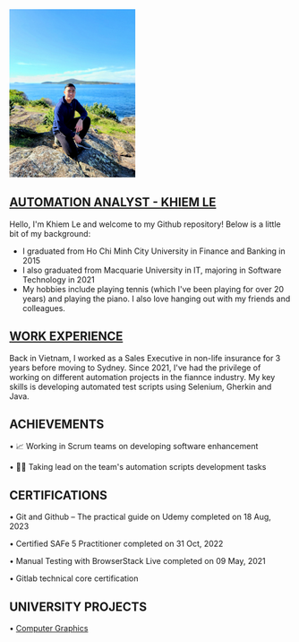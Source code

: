<img src="khiem_le.jpg" alt="khiem" height="300px"/>

## [AUTOMATION ANALYST - KHIEM LE](https://www.linkedin.com/in/jimmyle12/)

  Hello, I'm Khiem Le and welcome to my Github repository! Below is a little bit of my background: 
  - I graduated from Ho Chi Minh City University in Finance and Banking in 2015
  - I also graduated from Macquarie University in IT, majoring in Software Technology in 2021
  - My hobbies include playing tennis (which I've been playing for over 20 years) and playing the piano. I also love hanging out with my friends and colleagues.

## [WORK EXPERIENCE](/WORKEXPERIENCE.MD)
  
  Back in Vietnam, I worked as a Sales Executive in non-life insurance for 3 years before moving to Sydney. Since 2021, I've had the privilege of working on different automation projects in the fiannce industry. My key skills is developing automated test scripts using Selenium, Gherkin and Java.

## ACHIEVEMENTS

• 📈 Working in Scrum teams on developing software enhancement

• 🙋‍♂️ Taking lead on the team's automation scripts development tasks

## CERTIFICATIONS

• Git and Github – The practical guide on Udemy completed on 18 Aug, 2023

• Certified SAFe 5 Practitioner completed on 31 Oct, 2022

• Manual Testing with BrowserStack Live completed on 09 May, 2021

• Gitlab technical core certification

## UNIVERSITY PROJECTS

• [Computer Graphics](https://github.com/jimmyle12/COMP3170_Assigment_3)
